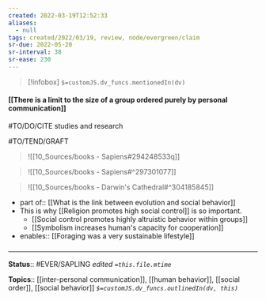 ```yaml
---
created: 2022-03-19T12:52:33 
aliases:
  - null
tags: created/2022/03/19, review, node/evergreen/claim
sr-due: 2022-05-20
sr-interval: 38
sr-ease: 230
---
```

> [!infobox]
`$=customJS.dv_funcs.mentionedIn(dv)`

#### [[There is a limit to the size of a group ordered purely by personal communication]] 

#TO/DO/CITE studies and research

#TO/TEND/GRAFT 
> ![[10_Sources/books - Sapiens#294248533q]]


> ![[10_Sources/books - Sapiens#^297301077]]

> ![[10_Sources/books - Darwin's Cathedral#^304185845]]

- part of:: [[What is the link between evolution and social behavior]]
- This is why [[Religion promotes high social control]] is so important.
	- [[Social control promotes highly altruistic behavior within groups]]
	- [[Symbolism increases human's capacity for cooperation]]
- enables:: [[Foraging was a very sustainable lifestyle]]

### <hr class="footnote"/>

**Status**:: #EVER/SAPLING 
*edited `=this.file.mtime`*

**Topics**:: [[inter-personal communication]], [[human behavior]], [[social order]], [[social behavior]]
*`$=customJS.dv_funcs.outlinedIn(dv, this)`*
